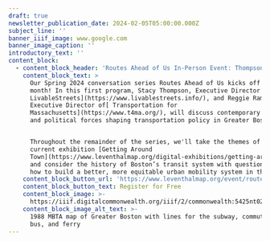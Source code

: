 ```yaml
---
draft: true
newsletter_publication_date: 2024-02-05T05:00:00.000Z
subject_line: ''
banner_iiif_image: www.google.com
banner_image_caption: ''
introductory_text: ''
content_block:
  - content_block_header: 'Routes Ahead of Us In-Person Event: Thompson and Ramos'
    content_block_text: >
      Our Spring 2024 conversation series Routes Ahead of Us kicks off this
      month! In this first program, Stacy Thompson, Executive Director of[
      LivableStreets](https://www.livablestreets.info/), and Reggie Ramos,
      Executive Director of[ Transportation for
      Massachusetts](https://www.t4ma.org/), will discuss contemporary social
      and political forces shaping transportation policy in Greater Boston.


      Throughout the remainder of the series, we'll take the themes of our
      current exhibition [Getting Around
      Town](https://www.leventhalmap.org/digital-exhibitions/getting-around-town/)
      and consider the history of Boston’s transit system with questions about
      how to build a better, more equitable urban mobility system in the future.
    content_block_button_url: 'https://www.leventhalmap.org/event/routes-ahead-thompson-ramos/'
    content_block_button_text: Register for Free
    content_block_image: >-
      https://iiif.digitalcommonwealth.org/iiif/2/commonwealth:5425nt024/11,2707,5685,4925/1200,/0/default.jpg
    content_block_image_alt_text: >-
      1988 MBTA map of Greater Boston with lines for the subway, commuter rail,
      bus, and ferry
---
```



